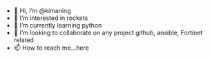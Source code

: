 - 👋 Hi, I’m @kimaning
- 👀 I’m interested in rockets
- 🌱 I’m currently learning python
- 💞️ I’m looking to collaborate on any project github, ansible, Fortinet related
- 📫 How to reach me...here

<!---
kimaning/kimaning is a ✨ special ✨ repository because its `README.md` (this file) appears on your GitHub profile.
You can click the Preview link to take a look at your changes.
--->
